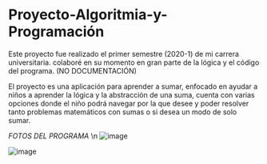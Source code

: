 # Proyecto-Algoritmia-y-Programación

Este proyecto fue realizado el primer semestre (2020-1) de mi carrera universitaria.
colaboré en su momento en gran parte de la lógica y el código del programa.
(NO DOCUMENTACIÓN)

El proyecto es una aplicación para aprender a sumar, enfocado en ayudar a niños a aprender la lógica y la abstracción de una suma, cuenta con
varias opciones donde el niño podrá navegar por la que desee y poder resolver tanto problemas matemáticos con sumas o si desea  un modo de solo sumar.

*FOTOS DEL PROGRAMA* \n
![image](https://github.com/user-attachments/assets/4e9f9968-c72f-4eb0-9812-1b700891985e)


![image](https://github.com/user-attachments/assets/e0ea738f-56c6-45b8-bcd8-956babccf520)

